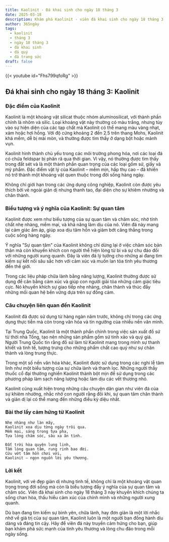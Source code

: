 ```yaml
---
title: Kaolinit - Đá khai sinh cho ngày 18 tháng 3
date: 2025-03-18
description: Khám phá Kaolinit - viên đá khai sinh cho ngày 18 tháng 3, biểu tượng của Sự quan tâm. Cùng tìm hiểu ý nghĩa sâu sắc của viên đá độc đáo này.
author: 365ngày
tags:
  - kaolinit
  - tháng 3
  - ngày 18 tháng 3
  - đá khai sinh
  - đá quý
  - đá trang sức
draft: false
---
```


{{< youtube id="Fhs799qfoRg" >}}

## Đá khai sinh cho ngày 18 tháng 3: Kaolinit

### Đặc điểm của Kaolinit

Kaolinit là một khoáng vật silicat thuộc nhóm aluminosilicat, với thành phần chính là nhôm và silic. Loại khoáng vật này thường có màu trắng, nhưng tùy vào sự hiện diện của các tạp chất mà Kaolinit có thể mang màu vàng nhạt, xám hoặc hơi hồng. Với độ cứng khoảng 2 đến 2.5 trên thang Mohs, Kaolinit khá mềm, dễ bị mài mòn, và thường được tìm thấy ở dạng bột hoặc mảnh vụn.

Kaolinit hình thành chủ yếu trong các môi trường phong hóa, nơi các loại đá có chứa feldspar bị phân rã qua thời gian. Vì vậy, nó thường được tìm thấy trong đất sét và là một thành phần quan trọng của các loại gốm sứ, giấy và mỹ phẩm. Đặc điểm vật lý của Kaolinit – mềm mịn, hấp thụ cao – đã khiến nó trở thành một khoáng vật quen thuộc trong đời sống hàng ngày.

Không chỉ giới hạn trong các ứng dụng công nghiệp, Kaolinit còn được yêu thích bởi vẻ ngoài giản dị nhưng thanh tao, đại diện cho sự khiêm nhường và chân thành.

### Biểu tượng và ý nghĩa của Kaolinit: Sự quan tâm

Kaolinit được xem như biểu tượng của sự quan tâm và chăm sóc, nhờ tính chất nhẹ nhàng, mềm mại, và khả năng làm dịu của nó. Viên đá này mang lại cảm giác ấm áp, giúp xoa dịu tâm hồn và giảm bớt căng thẳng trong cuộc sống hàng ngày.

Ý nghĩa "Sự quan tâm" của Kaolinit không chỉ dừng lại ở việc chăm sóc bản thân mà còn khuyến khích con người thể hiện lòng từ bi và sự chu đáo đối với những người xung quanh. Đây là viên đá lý tưởng cho những ai đang tìm kiếm sự kết nối sâu sắc hơn với cảm xúc và muốn lan tỏa tình yêu thương đến thế giới.

Trong các liệu pháp chữa lành bằng năng lượng, Kaolinit thường được sử dụng để cân bằng cảm xúc và giúp con người giải tỏa những cảm giác tiêu cực. Nó khuyến khích sự giao tiếp nhẹ nhàng, chân thành và thúc đẩy những mối quan hệ bền vững dựa trên sự đồng cảm.

### Câu chuyện liên quan đến Kaolinit

Kaolinit đã được sử dụng từ hàng ngàn năm trước, không chỉ trong các ứng dụng thực tiễn mà còn trong văn hóa và tín ngưỡng của nhiều nền văn minh.

Tại Trung Quốc, Kaolinit là một thành phần chính trong việc sản xuất đồ sứ từ thời nhà Tống, tạo nên những sản phẩm gốm sứ tinh xảo và quý giá. Người Trung Quốc tin rằng đồ sứ làm từ Kaolinit mang trong mình sự thanh khiết và tinh tế, tượng trưng cho những phẩm chất cao quý như sự chân thành và lòng trung thực.

Trong một số nền văn hóa khác, Kaolinit được sử dụng trong các nghi lễ tâm linh như một biểu tượng của sự chữa lành và thanh lọc. Những người thầy thuốc cổ đại thường nghiền Kaolinit thành bột mịn để sử dụng trong các phương pháp làm sạch năng lượng hoặc làm dịu các vết thương nhỏ.

Kaolinit cũng xuất hiện trong những câu chuyện dân gian như viên đá của sự khiêm nhường, nhắc nhở con người rằng đôi khi, sự quan tâm chân thành và giản dị lại có thể mang đến những điều kỳ diệu nhất.

### Bài thơ lấy cảm hứng từ Kaolinit

```
Nhẹ nhàng như làn mây,  
Kaolinit xoa dịu từng ngày trôi qua.  
Mềm mại, sáng trong tựa pha,  
Tựa lòng chăm sóc, sâu xa ân tình.  

Đất trời hòa quyện lung linh,  
Tấm lòng quan tâm, rung rinh bao đời.  
Cứu vớt tâm hồn chơi vơi,  
Kaolinit – ngọn nguồn lời yêu thương.  
```

### Lời kết

Kaolinit, với vẻ đẹp giản dị nhưng tinh tế, không chỉ là một khoáng vật quan trọng trong đời sống mà còn là biểu tượng đầy ý nghĩa của sự quan tâm và chăm sóc. Viên đá khai sinh cho ngày 18 tháng 3 này khuyến khích chúng ta sống chan hòa, thấu hiểu cảm xúc của chính mình và những người xung quanh.

Dù bạn đang tìm kiếm sự bình yên, chữa lành, hay đơn giản là một lời nhắc nhở về giá trị của sự quan tâm, Kaolinit luôn là một người bạn đồng hành dịu dàng và đáng tin cậy. Hãy để viên đá này truyền cảm hứng cho bạn, giúp bạn khám phá sức mạnh của tình yêu thương và lòng chu đáo trong mỗi ngày sống.